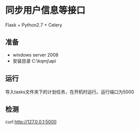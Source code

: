 # 同步用户信息等接口
Flask + Python2.7 + Celery

## 准备
- windows server 2008
- 安装目录 C:\kqmj\api

## 运行
导入tasks文件夹下的计划任务，在开机时运行。运行端口为5000

## 检测
curl http://127.0.0.1:5000

